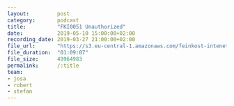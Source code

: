 ```yaml
---
layout:         post
category:       podcast
title:          "FKI0051 Unauthorized"
date:           2019-05-10 15:00:00+02:00
recording_date: 2019-03-27 21:00:00+02:00
file_url:       "https://s3.eu-central-1.amazonaws.com/feinkost-intenet/fki0051.mp3"
file_duration:  "01:09:07"
file_size:      49964983
permalink:      /:title
team:
- josa
- robert
- stefan
---
```



